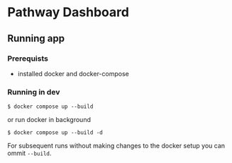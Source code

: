 # Pathway Dashboard

## Running app

### Prerequists

- installed docker and docker-compose

### Running in dev

```console
$ docker compose up --build
```

or run docker in background

```console
$ docker compose up --build -d
```

For subsequent runs without making changes to the docker setup
you can ommit `--build`.
